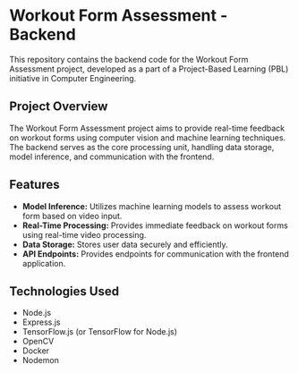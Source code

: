 # Workout Form Assessment - Backend

This repository contains the backend code for the Workout Form Assessment project, developed as a part of a Project-Based Learning (PBL) initiative in Computer Engineering.

## Project Overview

The Workout Form Assessment project aims to provide real-time feedback on workout forms using computer vision and machine learning techniques. The backend serves as the core processing unit, handling data storage, model inference, and communication with the frontend.

## Features

- **Model Inference:** Utilizes machine learning models to assess workout form based on video input.
- **Real-Time Processing:** Provides immediate feedback on workout forms using real-time video processing.
- **Data Storage:** Stores user data securely and efficiently.
- **API Endpoints:** Provides endpoints for communication with the frontend application.

## Technologies Used

- Node.js
- Express.js
- TensorFlow.js (or TensorFlow for Node.js)
- OpenCV
- Docker
- Nodemon
